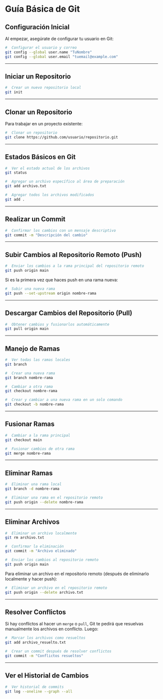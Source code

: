 # Guía Básica de Git

## Configuración Inicial
Al empezar, asegúrate de configurar tu usuario en Git:

```sh
#  Configurar el usuario y correo
git config --global user.name "TuNombre"
git config --global user.email "tuemail@example.com"
```

---

## Iniciar un Repositorio

```sh
#  Crear un nuevo repositorio local
git init
```

---

## Clonar un Repositorio
Para trabajar en un proyecto existente:

```sh
#  Clonar un repositorio
git clone https://github.com/usuario/repositorio.git
```

---

## Estados Básicos en Git

```sh
#  Ver el estado actual de los archivos
git status

#  Agregar un archivo específico al área de preparación
git add archivo.txt

#  Agregar todos los archivos modificados
git add .
```

---

## Realizar un Commit

```sh
#  Confirmar los cambios con un mensaje descriptivo
git commit -m "Descripción del cambio"
```

---

## Subir Cambios al Repositorio Remoto (Push)

```sh
#  Enviar los cambios a la rama principal del repositorio remoto
git push origin main
```

Si es la primera vez que haces push en una rama nueva:

```sh
#  Subir una nueva rama
git push --set-upstream origin nombre-rama
```

---

## Descargar Cambios del Repositorio (Pull)

```sh
#  Obtener cambios y fusionarlos automáticamente
git pull origin main
```

---

## Manejo de Ramas

```sh
#  Ver todas las ramas locales
git branch

#  Crear una nueva rama
git branch nombre-rama

#  Cambiar a otra rama
git checkout nombre-rama

#  Crear y cambiar a una nueva rama en un solo comando
git checkout -b nombre-rama
```

---

## Fusionar Ramas

```sh
#  Cambiar a la rama principal
git checkout main

#  Fusionar cambios de otra rama
git merge nombre-rama
```

---

## Eliminar Ramas

```sh
#  Eliminar una rama local
git branch -d nombre-rama

#  Eliminar una rama en el repositorio remoto
git push origin --delete nombre-rama
```

---

## Eliminar Archivos

```sh
#  Eliminar un archivo localmente
git rm archivo.txt

#  Confirmar la eliminación
git commit -m "Archivo eliminado"

#  Enviar los cambios al repositorio remoto
git push origin main
```

Para eliminar un archivo en el repositorio remoto (después de eliminarlo localmente y hacer push):

```sh
#  Eliminar un archivo en el repositorio remoto
git push origin --delete archivo.txt
```

---

## Resolver Conflictos
Si hay conflictos al hacer un `merge` o `pull`, Git te pedirá que resuelvas manualmente los archivos en conflicto. Luego:

```sh
#  Marcar los archivos como resueltos
git add archivo_resuelto.txt

#  Crear un commit después de resolver conflictos
git commit -m "Conflictos resueltos"
```

---

## Ver el Historial de Cambios

```sh
#  Ver historial de commits
git log --oneline --graph --all
```

